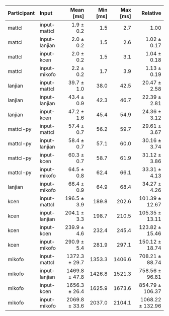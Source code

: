 | Participant | Input | Mean [ms] | Min [ms] | Max [ms] | Relative |
|:---|:---|---:|---:|---:|---:|
| mattcl | input-mattcl | 1.9 ± 0.2 | 1.5 | 2.7 | 1.00 |
| mattcl | input-lanjian | 2.0 ± 0.2 | 1.5 | 2.6 | 1.02 ± 0.17 |
| mattcl | input-kcen | 2.0 ± 0.2 | 1.5 | 3.1 | 1.04 ± 0.18 |
| mattcl | input-mikofo | 2.2 ± 0.2 | 1.7 | 3.9 | 1.13 ± 0.19 |
| lanjian | input-mattcl | 39.7 ± 1.0 | 38.0 | 42.5 | 20.47 ± 2.58 |
| lanjian | input-lanjian | 43.4 ± 0.9 | 42.3 | 46.7 | 22.39 ± 2.81 |
| lanjian | input-kcen | 47.2 ± 1.6 | 45.4 | 54.9 | 24.36 ± 3.12 |
| mattcl-py | input-mattcl | 57.4 ± 0.7 | 56.2 | 59.7 | 29.61 ± 3.67 |
| mattcl-py | input-lanjian | 58.4 ± 0.7 | 57.1 | 60.0 | 30.16 ± 3.74 |
| mattcl-py | input-kcen | 60.3 ± 0.7 | 58.7 | 61.9 | 31.12 ± 3.86 |
| mattcl-py | input-mikofo | 64.5 ± 0.8 | 62.4 | 66.1 | 33.31 ± 4.13 |
| lanjian | input-mikofo | 66.4 ± 0.9 | 64.9 | 68.4 | 34.27 ± 4.26 |
| kcen | input-mattcl | 196.5 ± 3.9 | 189.8 | 202.6 | 101.39 ± 12.67 |
| kcen | input-lanjian | 204.1 ± 3.3 | 198.7 | 210.5 | 105.35 ± 13.11 |
| kcen | input-kcen | 239.9 ± 4.6 | 232.4 | 245.4 | 123.82 ± 15.46 |
| kcen | input-mikofo | 290.9 ± 5.4 | 281.9 | 297.1 | 150.12 ± 18.74 |
| mikofo | input-mattcl | 1372.3 ± 29.7 | 1353.3 | 1406.6 | 708.21 ± 88.74 |
| mikofo | input-lanjian | 1469.8 ± 47.8 | 1426.8 | 1521.3 | 758.56 ± 96.81 |
| mikofo | input-kcen | 1656.3 ± 26.4 | 1625.9 | 1673.6 | 854.79 ± 106.37 |
| mikofo | input-mikofo | 2069.8 ± 33.6 | 2037.0 | 2104.1 | 1068.22 ± 132.96 |
